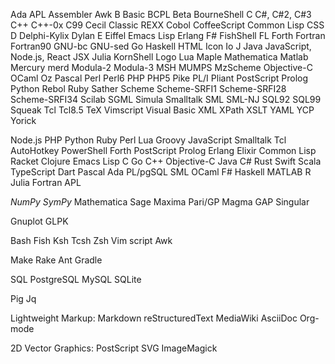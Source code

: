 Ada
APL
Assembler
Awk
B
Basic
BCPL
Beta
BourneShell
C
C#, C#2, C#3
C++
C++-0x
C99
Cecil
Classic REXX
Cobol
CoffeeScript
Common Lisp
CSS
D
Delphi-Kylix
Dylan
E
Eiffel
Emacs Lisp
Erlang
F#
FishShell
FL
Forth
Fortran
Fortran90
GNU-bc
GNU-sed
Go
Haskell
HTML
Icon
Io
J
Java
JavaScript, Node.js, React JSX
Julia
KornShell
Logo
Lua
Maple
Mathematica
Matlab
Mercury
merd
Modula-2
Modula-3
MSH
MUMPS
MzScheme
Objective-C
OCaml
Oz
Pascal
Perl
Perl6
PHP
PHP5
Pike
PL/I
Pliant
PostScript
Prolog
Python
Rebol
Ruby
Sather
Scheme
Scheme-SRFI1
Scheme-SRFI28
Scheme-SRFI34
Scilab
SGML
Simula
Smalltalk
SML
SML-NJ
SQL92
SQL99
Squeak
Tcl
Tcl8.5
TeX
Vimscript
Visual Basic
XML
XPath
XSLT
YAML
YCP
Yorick


Node.js
PHP
Python
Ruby
Perl
Lua
Groovy
JavaScript
Smalltalk
Tcl
AutoHotkey
PowerShell
Forth
PostScript
Prolog
Erlang
Elixir
Common Lisp
Racket
Clojure
Emacs Lisp
C
Go
C++
Objective-C
Java
C#
Rust
Swift
Scala
TypeScript
Dart
Pascal
Ada
PL/pgSQL
SML
OCaml
F#
Haskell
MATLAB
R
Julia
Fortran
APL


*NumPy*
*SymPy*
Mathematica
Sage
Maxima
Pari/GP
Magma
GAP
Singular

Gnuplot
GLPK

Bash
Fish
Ksh
Tcsh
Zsh
Vim script
Awk

Make
Rake
Ant
Gradle

SQL
PostgreSQL
MySQL
SQLite

Pig
Jq

Lightweight Markup:
  Markdown
  reStructuredText
  MediaWiki
  AsciiDoc
  Org-mode

2D Vector Graphics:
  PostScript
  SVG
  ImageMagick
